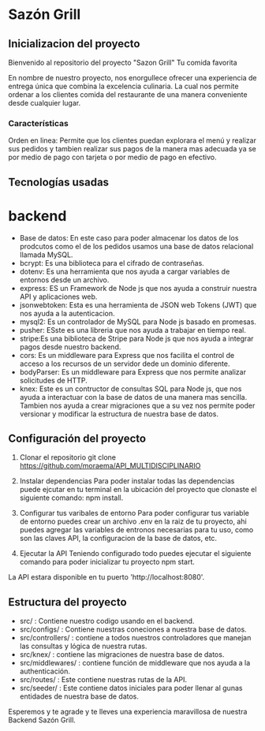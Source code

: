 # Sazón Grill


## Inicializacion del  proyecto
Bienvenido al repositorio del proyecto "Sazon Grill" Tu comida favorita

En nombre de nuestro proyecto, nos enorgullece ofrecer una experiencia de entrega única que combina la excelencia culinaria.
La cual nos permite ordenar a los clientes comida del restaurante  de una manera conveniente desde cualquier lugar.

### Características
Orden en linea: Permite que los clientes puedan explorara el menú y realizar sus pedidos y tambien realizar sus pagos de la manera mas adecuada ya se por medio de pago con tarjeta o por medio de pago en efectivo.

## Tecnologías usadas 

# backend

- Base de datos: En este caso para poder almacenar los datos de los prodcutos como el de los pedidos  usamos una base de datos relacional llamada MySQL.
- bcrypt: Es una biblioteca para el cifrado de contraseñas.
- dotenv: Es una herramienta que nos ayuda a cargar variables de entornos desde un archivo.
- express: ES un Framework de Node js que nos ayuda a construir nuestra API y aplicaciones web.
- jsonwebtoken: Esta es una herramienta de JSON web Tokens (JWT) que nos ayuda a la autenticacion.
- mysql2: Es un controlador de MySQL para Node js basado en promesas.
- pusher: ESste es una libreria que nos ayuda a trabajar en tiempo real.
- stripe:Es una biblioteca de Stripe para Node js que nos ayuda a integrar pagos desde nuestro backend.
- cors: Es  un middleware para Express que nos facilita el control de acceso a los recursos de un servidor dede un dominio diferente.
- bodyParser: Es un middleware para Express que nos permite analizar solicitudes de HTTP.
- knex: Este es un contructor de consultas SQL para Node js, que nos ayuda a interactuar con la base de datos de una manera mas sencilla. Tambien nos ayuda a crear migraciones que a su vez nos permite poder versionar y modificar la estructura  de nuestra base de datos.

## Configuración del proyecto

1. Clonar el repositorio
   git clone https://github.com/moraema/API_MULTIDISCIPLINARIO

2. Instalar dependencias 
  Para poder instalar todas las dependencias puede ejcutar en tu terminal en la ubicación del proyecto que clonaste el siguiente comando: npm install.

3. Configurar tus varibales de entorno
    Para poder configurar tus variable de entorno puedes crear un archivo .env en la raiz de tu proyecto, ahi puedes agregar las variables de entronos necesarias para tu uso, como son las claves API, la configuracion de la base de datos, etc.

4. Ejecutar la API
   Teniendo configurado todo puedes ejecutar el siguiente comando para poder inicializar tu proyecto npm start.

 La API estara disponible en tu puerto   'http://localhost:8080'.

## Estructura del proyecto
- src/ : Contiene nuestro codigo usando en el backend.
- src/configs/ : Contiene nuestras coneciones a nuestra base de datos.
- src/controllers/ : contiene a todos nuestros controladores que manejan las consultas y lógica de nuestra rutas.
- src/knex/ : contiene las migraciones de nuestra base de datos.
- src/middlewares/ : contiene función de middleware que nos ayuda a la authenticación.
- src/routes/ : Este contiene nuestras rutas de la API.
- src/seeder/ : Este contiene datos iniciales para poder llenar al gunas entidades de nuestra base de datos.


Esperemos y te agrade y te lleves una experiencia maravillosa de nuestra Backend Sazón Grill.



